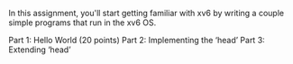 In this assignment, you'll start getting familiar with xv6 by writing a couple simple programs that run in the xv6 OS.  

Part 1: Hello World (20 points)
Part 2: Implementing the ‘head’ 
Part 3: Extending ‘head’
